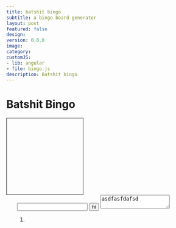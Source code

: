 ```yaml
---
title: batshit bingo
subtitle: a bingo board generator
layout: post
featured: false
design: 
version: 0.0.0
image: 
category: 
customJS:
- lib: angular
- file: bingo.js
description: Batshit bingo
---
```

<style>
.grid {
	border: 1px solid black;
	width: 200px;
	height: 200px;
	float: left;
}
.bingo__board {
	width: 1000px;
	float: left;
}
.control__panel {
	padding: 0 2em;
	float: left;
}

</style>

<div ng-app>
<div ng-controller="Bingo">
	
<h1>Batshit Bingo</h1>

<div class="bingo__board">
	<div class="grid" ng-repeat="i in getNumber(board) track by $index"></div>
</div>

<aside class="control__panel">
<input ng-model="test">
<button ng-click="pushList()">hi</button>
	
<textarea ng-model="array">asdfasfdafsd</textarea>

<p ng-bind="array"></p>

<ol class="instructions">
	<li ng-repeat="item in array" ng-bind="item"></li>
</ul>
</aside>

</div>
</div>
